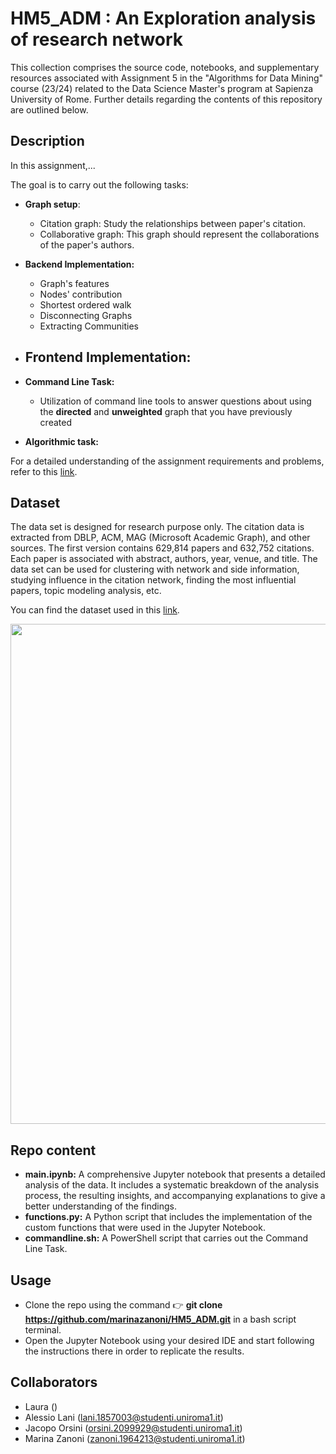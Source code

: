 # HM5_ADM : An Exploration analysis of research network
This collection comprises the source code, notebooks, and supplementary resources associated with Assignment 5 in the "Algorithms for Data Mining" course (23/24) related to the Data Science Master's program at Sapienza University of Rome. Further details regarding the contents of this repository are outlined below.

## Description

In this assignment,...


The goal is to carry out the following tasks:
- **Graph setup**:
  - Citation graph: Study the relationships between paper's citation.
  - Collaborative graph: This graph should represent the collaborations of the paper's authors. 

  
- **Backend Implementation:**

  - Graph's features
  - Nodes' contribution 
  - Shortest ordered walk 
  - Disconnecting Graphs
  - Extracting Communities
  
- **Frontend Implementation:**
  - 
    
- **Command Line Task:**

  - Utilization of command line tools to answer questions about using the **directed** and **unweighted** graph that you have previously created
    
- **Algorithmic task:**


For a detailed understanding of the assignment requirements and problems, refer to this [link](https://github.com/Sapienza-University-Rome/ADM/tree/master/2023/Homework_5).



## Dataset
 The data set is designed for research purpose only. The citation data is extracted from DBLP, ACM, MAG (Microsoft Academic Graph), and other sources. The first version contains 629,814 papers and 632,752 citations. Each paper is associated with abstract, authors, year, venue, and title. The data set can be used for clustering with network and side information, studying influence in the citation network, finding the most influential papers, topic modeling analysis, etc.
 
You can find the dataset used in this [link](https://www.kaggle.com/datasets/mathurinache/citation-network-dataset).

<p align="center">
<img src="https://filelist.tudelft.nl/Library/Themaportalen/Research%20Analytics/C12.png" width = 800>
</p>

## Repo content

- **main.ipynb:** A comprehensive Jupyter notebook that presents a detailed analysis of the data. It includes a systematic breakdown of the analysis process, the resulting insights, and accompanying explanations to give a better understanding of the findings.
- **functions.py:** A Python script that includes the implementation of the custom functions that were used in the Jupyter Notebook.
- **commandline.sh:** A PowerShell script that carries out the Command Line Task.


## Usage
- Clone the repo using the command 👉 **git clone https://github.com/marinazanoni/HM5_ADM.git** in a bash script terminal.
- Open the Jupyter Notebook using your desired IDE and start following the instructions there in order to replicate the results.

## Collaborators
- Laura ()
- Alessio Lani (lani.1857003@studenti.uniroma1.it)
- Jacopo Orsini (orsini.2099929@studenti.uniroma1.it)
- Marina Zanoni (zanoni.1964213@studenti.uniroma1.it)
